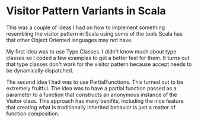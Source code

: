 # Visitor Pattern Variants in Scala

This was a couple of ideas I had on how to implement something resembling the visitor pattern in Scala using some of the tools Scala has that other Object Oriented languages may not have.

My first Idea was to use Type Classes. I didn't know much about type classes so I coded a few examples to get a better feel for them. It turns out that type classes don't work for the visitor pattern because accept needs to be dynamically dispatched.

The second idea I had was to use PartialFunctions. This turned out to be extremely fruitful. The idea was to have a partial function passed as a parameter to a function that constructs an anonymous instance of the Visitor class. This approach has many benifits, including the nice feature that creating what is traditionally inherited behavior is just a matter of function composition.

